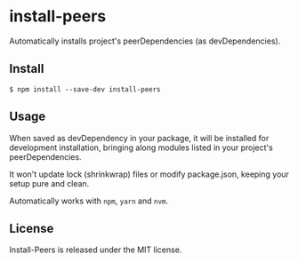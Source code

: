 # install-peers

Automatically installs project's peerDependencies (as devDependencies).

## Install

```
$ npm install --save-dev install-peers
```

## Usage

When saved as devDependency in your package, it will be installed for development installation,
bringing along modules listed in your project's peerDependencies.

It won't update lock (shrinkwrap) files or modify package.json, keeping your setup pure and clean.

Automatically works with `npm`, `yarn` and `nvm`.

## License

Install-Peers is released under the MIT license.

